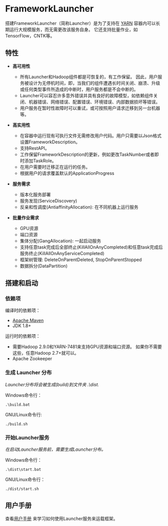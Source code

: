 <!--
  Copyright (c) Microsoft Corporation
  All rights reserved.

  MIT License

  Permission is hereby granted, free of charge, to any person obtaining a copy of this software and associated
  documentation files (the "Software"), to deal in the Software without restriction, including without limitation
  the rights to use, copy, modify, merge, publish, distribute, sublicense, and/or sell copies of the Software, and
  to permit persons to whom the Software is furnished to do so, subject to the following conditions:
  The above copyright notice and this permission notice shall be included in all copies or substantial portions of the Software.

  THE SOFTWARE IS PROVIDED *AS IS*, WITHOUT WARRANTY OF ANY KIND, EXPRESS OR IMPLIED, INCLUDING
  BUT NOT LIMITED TO THE WARRANTIES OF MERCHANTABILITY, FITNESS FOR A PARTICULAR PURPOSE AND
  NONINFRINGEMENT. IN NO EVENT SHALL THE AUTHORS OR COPYRIGHT HOLDERS BE LIABLE FOR ANY CLAIM,
  DAMAGES OR OTHER LIABILITY, WHETHER IN AN ACTION OF CONTRACT, TORT OR OTHERWISE, ARISING FROM,
  OUT OF OR IN CONNECTION WITH THE SOFTWARE OR THE USE OR OTHER DEALINGS IN THE SOFTWARE.


  Copyright (c) Peking University 2018

  The software is released under the Open-Intelligence Open Source License V1.0.
  The copyright owner promises to follow "Open-Intelligence Open Source Platform
  Management Regulation V1.0", which is provided by The New Generation of 
  Artificial Intelligence Technology Innovation Strategic Alliance (the AITISA).
-->

# FrameworkLauncher

搭建FrameworkLauncher（简称Launcher）是为了支持在 [YARN](http://hadoop.apache.org/) 容器内可以长期运行大规模服务，而无需更改该服务自身。 它还支持批量作业，如TensorFlow，CNTK等。

## 特性

* **高可用性**
  * 所有Launcher和Hadoop组件都是可恢复的，有工作保留。 因此，用户服务被设计为无停机时间，即，当我们的组件遭遇长时间关闭、崩溃、升级或任何类型事件所造成的中断时，用户服务都是不会中断的。
  * Launcher可以容忍许多意外错误并具有良好的故障模型，如依赖组件关闭、机器错误、网络错误、配置错误、环境错误、内部数据损坏等错误。
  * 用户服务在暂时性故障时可以重试，或可按照用户请求迁移到另一台机器等。

* **高实用性**
  * 在容器中运行现有可执行文件无需修改用户代码。用户只需要以Json格式设置FrameworkDescription。
  * 支持RestAPI。
  * 工作保留FrameworkDescription的更新，例如更改TaskNumber或者即时添加TaskRole。
  * 在用户需要时迁移正在运行的任务。
  * 根据用户的请求覆盖默认的ApplicationProgress

* **服务需求**
  * 版本化服务部署
  * 服务发现(ServiceDiscovery)
  * 反亲和性调度(AntiaffinityAllocation): 在不同机器上运行服务

* **批量作业需求**
  * GPU资源
  * 端口资源
  * 集体分配(GangAllocation): 一起启动服务
  * 支持任意task完成后全部终止(KillAllOnAnyCompleted)和任意task完成后服务终止(KillAllOnAnyServiceCompleted)
  * 框架树管理: DeleteOnParentDeleted, StopOnParentStopped
  * 数据拆分(DataPartition)

## 搭建和启动

### 依赖项

编译时的依赖项：

* [Apache Maven](http://maven.apache.org/)
* JDK 1.8+

运行时的依赖项：

* 需要Hadoop 2.9.0和YARN-7481来支持GPU资源和端口资源。 如果你不需要这些，任意Hadoop 2.7+就可以。
* Apache Zookeeper

### 生成 Launcher 分布
*Launcher分布将会被生成(build)到文件夹 .\dist.*

Windows命令行：

    .\build.bat
GNU/Linux命令行:

    ./build.sh

### 开始Launcher服务
*在启动Launcher服务前，需要生成Launcher分布。*

Windows命令行：

    .\dist\start.bat
GNU/Linux命令行：

    ./dist/start.sh

## 用户手册
查看[用户手册](doc/USERMANUAL.md) 来学习如何使用Launcher服务来运载框架。